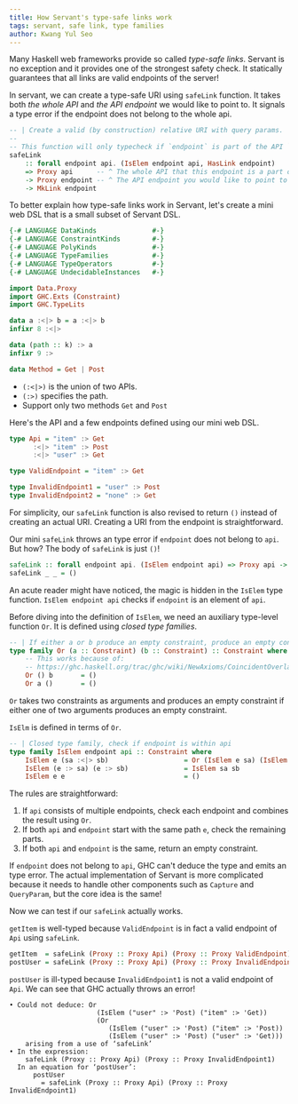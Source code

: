 ```yaml
---
title: How Servant's type-safe links work
tags: servant, safe link, type families
author: Kwang Yul Seo
---
```

Many Haskell web frameworks provide so called *type-safe links*. Servant is no exception and it provides one of the strongest safety check. It statically guarantees that all links are valid endpoints of the server!

In servant, we can create a type-safe URI using `safeLink` function. It takes both *the whole API* and *the API endpoint* we would like to point to. It signals a type error if the endpoint does not belong to the whole api.

<!--more-->

```haskell
-- | Create a valid (by construction) relative URI with query params.
--
-- This function will only typecheck if `endpoint` is part of the API `api`
safeLink
    :: forall endpoint api. (IsElem endpoint api, HasLink endpoint)
    => Proxy api      -- ^ The whole API that this endpoint is a part of
    -> Proxy endpoint -- ^ The API endpoint you would like to point to
    -> MkLink endpoint
```

To better explain how type-safe links work in Servant, let's create a mini web DSL that is a small subset of Servant DSL.

```haskell
{-# LANGUAGE DataKinds              #-}
{-# LANGUAGE ConstraintKinds        #-}
{-# LANGUAGE PolyKinds              #-}
{-# LANGUAGE TypeFamilies           #-}
{-# LANGUAGE TypeOperators          #-}
{-# LANGUAGE UndecidableInstances   #-}

import Data.Proxy
import GHC.Exts (Constraint)
import GHC.TypeLits

data a :<|> b = a :<|> b
infixr 8 :<|>

data (path :: k) :> a
infixr 9 :>

data Method = Get | Post
```

* `(:<|>)` is the union of two APIs.
* `(:>)` specifies the path.
* Support only two methods `Get` and `Post`

Here's the API and a few endpoints defined using our mini web DSL.

```haskell
type Api = "item" :> Get
      :<|> "item" :> Post
      :<|> "user" :> Get

type ValidEndpoint = "item" :> Get

type InvalidEndpoint1 = "user" :> Post
type InvalidEndpoint2 = "none" :> Get
```

For simplicity, our `safeLink` function is also revised to return `()` instead of creating an actual URI. Creating a URI from the endpoint is straightforward.

Our mini `safeLink` throws an type error if `endpoint` does not belong to `api`. But how? The body of `safeLink` is just `()`!

```haskell
safeLink :: forall endpoint api. (IsElem endpoint api) => Proxy api -> Proxy endpoint -> ()
safeLink _ _ = ()
```

An acute reader might have noticed, the magic is hidden in the `IsElem` type function. `IsElem endpoint api` checks if `endpoint` is an element of `api`.

Before diving into the definition of `IsElem`, we need an auxiliary type-level function `Or`. It is defined using *closed type families*.

```haskell
-- | If either a or b produce an empty constraint, produce an empty constraint.
type family Or (a :: Constraint) (b :: Constraint) :: Constraint where
    -- This works because of:
    -- https://ghc.haskell.org/trac/ghc/wiki/NewAxioms/CoincidentOverlap
    Or () b       = ()
    Or a ()       = ()
```

`Or` takes two constraints as arguments and produces an empty constraint if either one of two arguments produces an empty constraint.

`IsElm` is defined in terms of `Or`.

```haskell
-- | Closed type family, check if endpoint is within api
type family IsElem endpoint api :: Constraint where
    IsElem e (sa :<|> sb)                   = Or (IsElem e sa) (IsElem e sb)
    IsElem (e :> sa) (e :> sb)              = IsElem sa sb
    IsElem e e                              = ()
```

The rules are straightforward:

1. If `api` consists of multiple endpoints, check each endpoint and combines the result using `Or`.
1. If both `api` and `endpoint` start with the same path `e`, check the remaining parts.
1. If both `api` and `endpoint` is the same, return an empty constraint.

If `endpoint` does not belong to `api`, GHC can't deduce the type and emits an type error. The actual implementation of Servant is more complicated because it needs to handle other components such as `Capture` and `QueryParam`, but the core idea is the same!

Now we can test if our `safeLink` actually works.

`getItem` is well-typed because `ValidEndpoint` is in fact a valid endpoint of `Api` using `safeLink`.

```haskell
getItem  = safeLink (Proxy :: Proxy Api) (Proxy :: Proxy ValidEndpoint)
postUser = safeLink (Proxy :: Proxy Api) (Proxy :: Proxy InvalidEndpoint1)
```

`postUser` is ill-typed because `InvalidEndpoint1` is not a valid endpoint of `Api`. We can see that GHC actually throws an error!

```
• Could not deduce: Or
                      (IsElem ("user" :> 'Post) ("item" :> 'Get))
                      (Or
                         (IsElem ("user" :> 'Post) ("item" :> 'Post))
                         (IsElem ("user" :> 'Post) ("user" :> 'Get)))
    arising from a use of ‘safeLink’
• In the expression:
    safeLink (Proxy :: Proxy Api) (Proxy :: Proxy InvalidEndpoint1)
  In an equation for ‘postUser’:
      postUser
        = safeLink (Proxy :: Proxy Api) (Proxy :: Proxy InvalidEndpoint1)
```

[servant]: https://haskell-servant.github.io/
